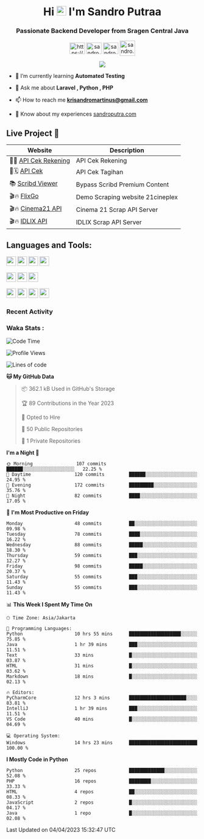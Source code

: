 

<h1 align="center">Hi <img src="https://media.giphy.com/media/hvRJCLFzcasrR4ia7z/giphy.gif" width="25px"> I'm Sandro Putraa</h1>
<h3 align="center">Passionate Backend Developer from Sragen Central Java</h3>

<p align="center">
    <a href="https://www.linkedin.com/in/sandro-putraa-34b80a19b/" target="blank"><img align="center" src="https://raw.githubusercontent.com/rahuldkjain/github-profile-readme-generator/master/src/images/icons/Social/linked-in-alt.svg" alt="https://www.linkedin.com/in/sandro-putraa-34b80a19b/" height="30" width="40" /></a>
    <a href="https://fb.com/sandro.putraaa" target="blank"><img align="center" src="https://raw.githubusercontent.com/rahuldkjain/github-profile-readme-generator/master/src/images/icons/Social/facebook.svg" alt="sandro.putraaa" height="30" width="40" /></a>
    <a href="https://instagram.com/sandro.putraa" target="blank"><img align="center" src="https://raw.githubusercontent.com/rahuldkjain/github-profile-readme-generator/master/src/images/icons/Social/instagram.svg" alt="sandro.putraa" height="30" width="40" /></a>
    <a href="https://wakatime.com/@sandrocods" target="blank"><img align="center" src="https://wakatime.com/static/img/wakatime-logo-text-vertical.png" alt="sandro.putraa" height="40" width="40" /></a>
   
</p>

<p align="center" style="p3">
<a href="https://github.com/antonkomarev/github-profile-views-counter">
    <img align="center"  src="https://komarev.com/ghpvc/?username=sandrocods&style=for-the-badge">
</a>

</p>



- 🌱 I’m currently learning **Automated Testing**

- 💬 Ask me about **Laravel , Python , PHP**

- 📫 How to reach me **krisandromartinus@gmail.com**

- 📄 Know about my experiences [sandroputra.com](https://sandroputra.com/)
 


## Live Project 🚀


| Website             | Description     |
| ----------------- | --- |
| 📑👤 [API Cek Rekening](http://47.88.53.4:3333/api/docs) | API Cek Rekening |
| 📑🗓 [API Cek](http://47.88.53.4:1111/api/docs) | API Cek Tagihan |
| 📚 [Scribd Viewer](http://sandroputraa.my.id/scribd/) | Bypass Scribd Premium Content |
| 🎬🔥 [FlixGo](https://testflsk.sandroputraa.com/) | Demo Scraping website 21cineplex  |
| 🎬🔥 [Cinema21 API](https://cinema-21-scrapper.vercel.app/) | Cinema 21 Scrap API Server |
| 🎬🔥 [IDLIX API](https://idlix-api.vercel.app/) | IDLIX Scrap API Server |



## Languages and Tools:

<img src="https://img.shields.io/badge/-Git-white?style=for-the-badge&logo=git" height="25" /></img>
<img src="https://img.shields.io/badge/-GitHub-white?style=for-the-badge&logo=github&logoColor=007ACC" height="25" /></img> <img src="https://img.shields.io/badge/-VS%20Code-white?style=for-the-badge&logo=visual-studio-code&logoColor=007ACC" height="25" /></img> <img src="https://img.shields.io/badge/-Pycharm-white?style=for-the-badge&logo=pycharm&logoColor=007ACC" height="25" /></img>

<img src="https://img.shields.io/badge/-Laravel-white?style=for-the-badge&logo=laravel&logoColor=007ACC" height="25" /></img>
<img src="https://img.shields.io/badge/-Flask-white?style=for-the-badge&logo=flask&logoColor=007ACC" height="25" /></img>
<img src="https://img.shields.io/badge/-Selenium-white?style=for-the-badge&logo=selenium&logoColor=007ACC" height="25" /></img>

<img src="https://img.shields.io/badge/-Python-white?style=for-the-badge&logo=python&logoColor=007ACC" height="25" /></img>
<img src="https://img.shields.io/badge/-Php-white?style=for-the-badge&logo=php&logoColor=007ACC" height="25" /></img>
<img src="https://img.shields.io/badge/-java-white?style=for-the-badge&logo=java&logoColor=007ACC" height="25" /></img>
<img src="https://img.shields.io/badge/-c++-white?style=for-the-badge&logo=c%2B%2B&logoColor=007ACC" height="25" /></img>



### Recent Activity
<!--START_SECTION:activity-->

<!--END_SECTION:activity-->

### Waka Stats :
<!--START_SECTION:waka-->
![Code Time](http://img.shields.io/badge/Code%20Time-586%20hrs%2016%20mins-blue)

![Profile Views](http://img.shields.io/badge/Profile%20Views-33-blue)

![Lines of code](https://img.shields.io/badge/From%20Hello%20World%20I%27ve%20Written-1.4%20million%20lines%20of%20code-blue)

**🐱 My GitHub Data** 

> 📦 362.1 kB Used in GitHub's Storage 
 > 
> 🏆 89 Contributions in the Year 2023
 > 
> 💼 Opted to Hire
 > 
> 📜 50 Public Repositories 
 > 
> 🔑 1 Private Repositories 
 > 
**I'm a Night 🦉** 

```text
🌞 Morning                107 commits         ██████░░░░░░░░░░░░░░░░░░░   22.25 % 
🌆 Daytime                120 commits         ██████░░░░░░░░░░░░░░░░░░░   24.95 % 
🌃 Evening                172 commits         █████████░░░░░░░░░░░░░░░░   35.76 % 
🌙 Night                  82 commits          ████░░░░░░░░░░░░░░░░░░░░░   17.05 % 
```
📅 **I'm Most Productive on Friday** 

```text
Monday                   48 commits          ██░░░░░░░░░░░░░░░░░░░░░░░   09.98 % 
Tuesday                  78 commits          ████░░░░░░░░░░░░░░░░░░░░░   16.22 % 
Wednesday                88 commits          █████░░░░░░░░░░░░░░░░░░░░   18.30 % 
Thursday                 59 commits          ███░░░░░░░░░░░░░░░░░░░░░░   12.27 % 
Friday                   98 commits          █████░░░░░░░░░░░░░░░░░░░░   20.37 % 
Saturday                 55 commits          ███░░░░░░░░░░░░░░░░░░░░░░   11.43 % 
Sunday                   55 commits          ███░░░░░░░░░░░░░░░░░░░░░░   11.43 % 
```


📊 **This Week I Spent My Time On** 

```text
🕑︎ Time Zone: Asia/Jakarta

💬 Programming Languages: 
Python                   10 hrs 55 mins      ███████████████████░░░░░░   75.85 % 
Java                     1 hr 39 mins        ███░░░░░░░░░░░░░░░░░░░░░░   11.51 % 
Text                     33 mins             █░░░░░░░░░░░░░░░░░░░░░░░░   03.87 % 
HTML                     31 mins             █░░░░░░░░░░░░░░░░░░░░░░░░   03.62 % 
Markdown                 18 mins             █░░░░░░░░░░░░░░░░░░░░░░░░   02.13 % 

🔥 Editors: 
PyCharmCore              12 hrs 3 mins       █████████████████████░░░░   83.81 % 
IntelliJ                 1 hr 39 mins        ███░░░░░░░░░░░░░░░░░░░░░░   11.51 % 
VS Code                  40 mins             █░░░░░░░░░░░░░░░░░░░░░░░░   04.69 % 

💻 Operating System: 
Windows                  14 hrs 23 mins      █████████████████████████   100.00 % 
```

**I Mostly Code in Python** 

```text
Python                   25 repos            █████████████░░░░░░░░░░░░   52.08 % 
PHP                      16 repos            ████████░░░░░░░░░░░░░░░░░   33.33 % 
HTML                     4 repos             ██░░░░░░░░░░░░░░░░░░░░░░░   08.33 % 
JavaScript               2 repos             █░░░░░░░░░░░░░░░░░░░░░░░░   04.17 % 
Java                     1 repo              █░░░░░░░░░░░░░░░░░░░░░░░░   02.08 % 
```




 Last Updated on 04/04/2023 15:32:47 UTC
<!--END_SECTION:waka-->
